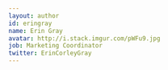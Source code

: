 ```yaml
---
layout: author
id: eringray
name: Erin Gray
avatar: http://i.stack.imgur.com/pWFu9.jpg
job: Marketing Coordinator
twitter: ErinCorleyGray
---
```

